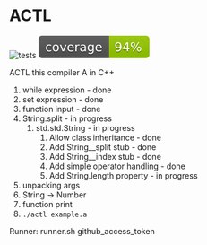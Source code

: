 # ACTL

![tests](https://github.com/askurandrio/ACTL/actions/workflows/build.yml/badge.svg)
![coverage](https://raw.githubusercontent.com/askurandrio/ACTL/master/coverage.svg)

ACTL this compiler A in C++

1. while expression - done
2. set expression - done
3. function input - done
4. String.split - in progress
    1. std.std.String - in progress
        1. Allow class inheritance - done
        2. Add String__split stub - done
        3. Add String__index stub - done
        3. Add simple operator handling - done
        3. Add String.length property - in progress
5. unpacking args
6. String -> Number
7. function print
8. `./actl example.a`


Runner: runner.sh github_access_token

